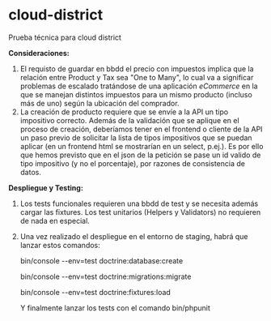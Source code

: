 # cloud-district
Prueba técnica para cloud district

**Consideraciones:**
1) El requisto de guardar en bbdd el precio con impuestos implica que la relación entre Product y Tax sea "One to Many", lo cual va a significar problemas de escalado tratándose de una aplicación _eCommerce_ en la que se manejan distintos impuestos para un mismo producto (incluso más de uno) según la ubicación del comprador.
2) La creación de producto requiere que se envíe a la API un tipo impositivo correcto. Además de la validación que se aplique en el proceso de creación, deberíamos tener en el frontend o cliente de la API un paso previo de solicitar la lista de tipos impositivos que se puedan aplicar (en un frontend html se mostrarían en un select, p.ej.). Es por ello que hemos previsto que en el json de la petición se pase un id valido de tipo impositivo (y no el porcentaje), por razones de consistencia de datos.

**Despliegue y Testing:**
1) Los tests funcionales requieren una bbdd de test y se necesita además cargar las fixtures. Los test unitarios (Helpers y Validators) no requieren de nada en especial.
2) Una vez realizado el despliegue en el entorno de staging, habrá que lanzar estos comandos:

   bin/console --env=test doctrine:database:create
   
   bin/console --env=test doctrine:migrations:migrate
   
   bin/console --env=test doctrine:fixtures:load
   
   Y finalmente lanzar los tests con el comando bin/phpunit